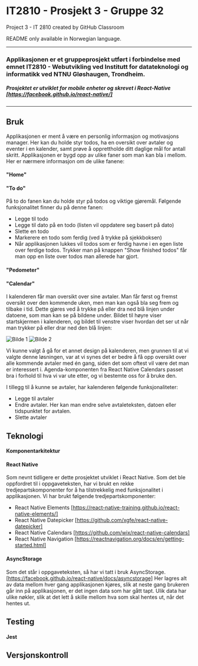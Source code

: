 # IT2810 - Prosjekt 3 - Gruppe 32
Project 3 - IT 2810 created by GitHub Classroom  

README only available in Norwegian language.

---

### Applikasjonen er et gruppeprosjekt utført i forbindelse med emnet IT2810 - Webutvikling ved Institutt for datateknologi og informatikk ved NTNU Gløshaugen, Trondheim.

##### Prosjektet er utviklet for mobile enheter og skrevet i React-Native [https://facebook.github.io/react-native/]

---

## Bruk

Applikasjonen er ment å være en personlig informasjon og motivasjons manager. Her kan du holde styr todos, ha en oversikt over avtaler og eventer i en kalender, samt prøve å opprettholde ditt daglige mål for antall skritt. Applikasjonen er bygd opp av ulike faner som man kan bla i mellom. Her er nærmere informasjon om de ulike fanene: 

#### "Home"

#### "To do"

På to do fanen kan du holde styr på todos og viktige gjøremål. Følgende funksjonalitet finner du på denne fanen:

* Legge til todo
* Legge til dato på en todo (listen vil oppdatere seg basert på dato)
* Slette en todo
* Markerere en todo som ferdig (ved å trykke på sjekkboksen)
* Når applikasjonen lukkes vil todos som er ferdig havne i en egen liste over ferdige todos. Trykker man på knappen "Show finished todos" får man opp en liste over todos man allerede har gjort. 

#### "Pedometer"

#### "Calendar"

I kalenderen får man oversikt over sine avtaler. Man får først og fremst oversikt over den kommende uken, men man kan også bla seg frem og tilbake i tid. Dette gjøres ved å trykke på eller dra ned blå linjen under datoene, som man kan se på bildene under. Bildet til høyre viser startskjermen i kalenderen, og bildet til venstre viser hvordan det ser ut når man trykker på eller drar ned den blå linjen:


![Bilde 1](https://scontent-arn2-1.xx.fbcdn.net/v/t1.15752-9/44188828_249232519280528_4348971510405267456_n.png?_nc_cat=105&oh=9f66978508821adafa441700f3461b65&oe=5C463EBA) 
![Bilde 2](https://scontent-arn2-1.xx.fbcdn.net/v/t1.15752-9/44096668_926757400858481_4816407275268734976_n.png?_nc_cat=105&oh=019fe0f44cddfbe24065bf010c4882b0&oe=5C56D07A)

Vi kunne valgt å gå for et annet design på kalenderen, men grunnen til at vi valgte denne løsningen, var at vi synes det er bedre å få opp oversikt over alle kommende avtaler med én gang, siden det som oftest vil være det man er interessert i. Agenda-komponenten fra React Native Calendars passet bra i forhold til hva vi var ute etter, og vi bestemte oss for å bruke den.

I tillegg til å kunne se avtaler, har kalenderen følgende funksjonaliteter:

* Legge til avtaler
* Endre avtaler. Her kan man endre selve avtaleteksten, datoen eller tidspunktet for avtalen.
* Slette avtaler


## Teknologi

#### Komponentarkitektur



#### React Native

Som nevnt tidligere er dette prosjektet utviklet i React Native. Som det ble oppfordret til i oppgaveteksten, har vi brukt en rekke tredjepartskomponenter for å ha tilstrekkelig med funksjonalitet i applikasjonen. Vi har brukt følgende tredjepartskomponenter:

* React Native Elements [https://react-native-training.github.io/react-native-elements/]
* React Native Datepicker [https://github.com/xgfe/react-native-datepicker]
* React Native Calendars [https://github.com/wix/react-native-calendars]
* React Native Navigation [https://reactnavigation.org/docs/en/getting-started.html]

#### AsyncStorage

Som det står i oppgaveteksten, så har vi tatt i bruk AsyncStorage. [https://facebook.github.io/react-native/docs/asyncstorage] Her lagres alt av data mellom hver gang applikasjonen kjøres, slik at neste gang brukeren går inn på applikasjonen, er det ingen data som har gått tapt. Ulik data har ulike nøkler, slik at det lett å skille mellom hva som skal hentes ut, når det hentes ut.

## Testing

#### Jest 

## Versjonskontroll
